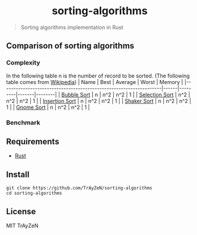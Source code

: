 <h1 align="center">
    sorting-algorithms
</h1>

> Sorting algorithms implementation in Rust

## Comparison of sorting algorithms
### Complexity
In the following table n is the number of record to be sorted.
(The following table comes from [Wikipedia](https://en.wikipedia.org/wiki/Sorting_algorithm#Comparison_sorts))
| Name                                                              | Best | Average | Worst | Memory |
|-------------------------------------------------------------------|------|---------|-------|--------|
| [Bubble Sort](https://en.wikipedia.org/wiki/Bubble_sort)          | n    | n^2     | n^2   | 1      |
| [Selection Sort](https://en.wikipedia.org/wiki/Selection_sort)    | n^2  | n^2     | n^2   | 1      |
| [Insertion Sort](https://en.wikipedia.org/wiki/Insertion_sort)    | n    | n^2     | n^2   | 1      |
| [Shaker Sort](https://en.wikipedia.org/wiki/Cocktail_shaker_sort) | n    | n^2     | n^2   | 1      |
| [Gnome Sort](https://en.wikipedia.org/wiki/Gnome_sort)            | n    | n^2     | n^2   | 1      |

### Benchmark

## Requirements
- [Rust](https://www.rust-lang.org/)

## Install
```
git clone https://github.com/TrAyZeN/sorting-algorithms
cd sorting-algorithms
```

## License
MIT TrAyZeN
